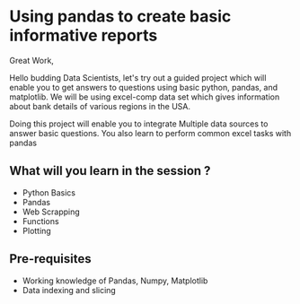 # Using pandas to create basic informative reports
Great Work,

Hello budding Data Scientists, let's try out a guided 
project which will enable you to get answers to questions using basic python,
pandas, and matplotlib. We will be using excel-comp data set which gives information 
about bank details of various regions in the USA. 

Doing this project will enable you to integrate Multiple data sources to answer basic questions.
You also learn to perform common excel tasks with pandas


## What will you learn in the session ?
- Python Basics
- Pandas
- Web Scrapping
- Functions
- Plotting 


## Pre-requisites
- Working knowledge of Pandas, Numpy, Matplotlib
- Data indexing and slicing
